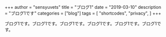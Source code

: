 +++
author = "sensyuvets"
title = "ブログ1"
date = "2019-03-10"
description = "ブログ1です"
categories = ["blog"]
tags = [
    "shortcodes",
    "privacy",
]
+++

ブログ1です。ブログ1です。ブログ1です。ブログ1です。ブログ1です。ブログ1です。